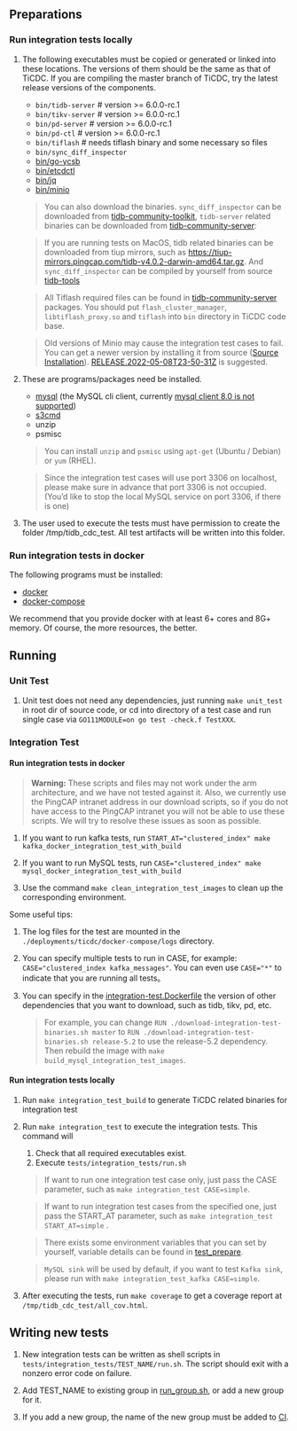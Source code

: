 ## Preparations

### Run integration tests locally

1. The following executables must be copied or generated or linked into these locations. The versions of them should be 
   the same as that of TiCDC. If you are compiling the master branch of TiCDC, try the latest release versions of the 
   components.

   * `bin/tidb-server` # version >= 6.0.0-rc.1
   * `bin/tikv-server` # version >= 6.0.0-rc.1
   * `bin/pd-server`   # version >= 6.0.0-rc.1
   * `bin/pd-ctl`      # version >= 6.0.0-rc.1
   * `bin/tiflash`     # needs tiflash binary and some necessary so files
   * `bin/sync_diff_inspector`
   * [bin/go-ycsb](https://github.com/pingcap/go-ycsb)
   * [bin/etcdctl](https://github.com/etcd-io/etcd/tree/master/etcdctl)
   * [bin/jq](https://stedolan.github.io/jq/)
   * [bin/minio](https://github.com/minio/minio)

   > You can also download the binaries. `sync_diff_inspector` can be downloaded 
   > from [tidb-community-toolkit](https://download.pingcap.org/tidb-community-toolkit-v6.0.0-linux-amd64.tar.gz), 
   > `tidb-server` related binaries can be downloaded 
   > from [tidb-community-server](https://download.pingcap.org/tidb-community-server-v6.0.0-linux-amd64.tar.gz):

   > If you are running tests on MacOS, tidb related binaries can be downloaded from tiup mirrors, such as 
   > https://tiup-mirrors.pingcap.com/tidb-v4.0.2-darwin-amd64.tar.gz. And `sync_diff_inspector` can be compiled by 
   > yourself from source [tidb-tools](https://github.com/pingcap/tidb-tools)
   
   > All Tiflash required files can be found in 
   > [tidb-community-server](https://download.pingcap.org/tidb-community-server-v6.0.0-linux-amd64.tar.gz) packages. 
   > You should put `flash_cluster_manager`, `libtiflash_proxy.so` and `tiflash` into `bin` directory in TiCDC code base.

   > Old versions of Minio may cause the integration test cases to fail. You can get a newer version by installing it from source
   > ([Source Installation](https://github.com/minio/minio#install-from-source)).
   > [RELEASE.2022-05-08T23-50-31Z](https://github.com/minio/minio/releases/tag/RELEASE.2022-05-08T23-50-31Z) is suggested.

2. These are programs/packages need be installed. 
   * [mysql](https://dev.mysql.com/doc/mysql-installation-excerpt/5.7/en/) (the MySQL cli client,
     currently [mysql client 8.0 is not supported](https://github.com/pingcap/tidb/issues/14021))
   * [s3cmd](https://s3tools.org/download)
   * unzip
   * psmisc
   
   > You can install `unzip` and `psmisc` using `apt-get` (Ubuntu / Debian) or `yum` (RHEL).
   
   > Since the integration test cases will use port 3306 on localhost, please make sure in advance that port 3306 is 
   > not occupied. (You’d like to stop the local MySQL service on port 3306, if there is one)

3. The user used to execute the tests must have permission to create the folder /tmp/tidb_cdc_test. All test artifacts
   will be written into this folder.

### Run integration tests in docker

The following programs must be installed:

* [docker](https://docs.docker.com/get-docker/)
* [docker-compose](https://docs.docker.com/compose/install/)

We recommend that you provide docker with at least 6+ cores and 8G+ memory. Of course, the more resources, the better.

## Running

### Unit Test

1. Unit test does not need any dependencies, just running `make unit_test` in root dir of source code, or cd into
   directory of a test case and run single case via `GO111MODULE=on go test -check.f TestXXX`.

### Integration Test

#### Run integration tests in docker

> **Warning:**
> These scripts and files may not work under the arm architecture,
> and we have not tested against it.
> Also, we currently use the PingCAP intranet address in our download scripts,
> so if you do not have access to the PingCAP intranet you will not be able to use these scripts.
> We will try to resolve these issues as soon as possible.

1. If you want to run kafka tests,
   run `START_AT="clustered_index" make kafka_docker_integration_test_with_build`

2. If you want to run MySQL tests,
   run `CASE="clustered_index" make mysql_docker_integration_test_with_build`

3. Use the command `make clean_integration_test_images`
   to clean up the corresponding environment.

Some useful tips:

1. The log files for the test are mounted in the `./deployments/ticdc/docker-compose/logs` directory.

2. You can specify multiple tests to run in CASE, for example: `CASE="clustered_index kafka_messages"`. You can even
   use `CASE="*"` to indicate that you are running all tests。

3. You can specify in the [integration-test.Dockerfile](../../deployments/ticdc/docker/integration-test.Dockerfile)
   the version of other dependencies that you want to download, such as tidb, tikv, pd, etc.
   > For example, you can change `RUN ./download-integration-test-binaries.sh master`
   to `RUN ./download-integration-test-binaries.sh release-5.2`
   > to use the release-5.2 dependency.
   > Then rebuild the image with `make build_mysql_integration_test_images`.

#### Run integration tests locally

1. Run `make integration_test_build` to generate TiCDC related binaries for integration test

2. Run `make integration_test` to execute the integration tests. This command will

   1. Check that all required executables exist.
   2. Execute `tests/integration_tests/run.sh`

   > If want to run one integration test case only, just pass the CASE parameter, such as `make integration_test CASE=simple`.
   
   > If want to run integration test cases from the specified one, just pass the START_AT parameter, such as `make integration_test START_AT=simple` .

   > There exists some environment variables that you can set by yourself, variable details can be found in [test_prepare](_utils/test_prepare).

   > `MySQL sink` will be used by default, if you want to test `Kafka sink`, please run with `make integration_test_kafka CASE=simple`.

3. After executing the tests, run `make coverage` to get a coverage report at `/tmp/tidb_cdc_test/all_cov.html`.

## Writing new tests

1. New integration tests can be written as shell scripts in `tests/integration_tests/TEST_NAME/run.sh`. The script should
exit with a nonzero error code on failure.

2. Add TEST_NAME to existing group in [run_group.sh](./run_group.sh), or add a new group for it.

3. If you add a new group, the name of the new group must be added to [CI](https://github.com/PingCAP-QE/ci/blob/main/pipelines/pingcap/tiflow/latest/pull_cdc_integration_mysql_test.groovy). 